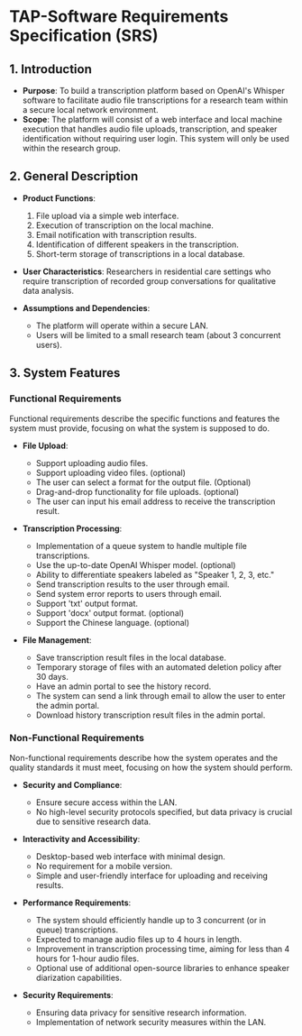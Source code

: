 # TAP-Software Requirements Specification (SRS)

## 1. Introduction
- **Purpose**: To build a transcription platform based on OpenAI's Whisper software to facilitate audio file transcriptions for a research team within a secure local network environment.
- **Scope**: The platform will consist of a web interface and local machine execution that handles audio file uploads, transcription, and speaker identification without requiring user login. This system will only be used within the research group.

## 2. General Description
- **Product Functions**:
  1. File upload via a simple web interface.
  2. Execution of transcription on the local machine.
  3. Email notification with transcription results.
  4. Identification of different speakers in the transcription.
  5. Short-term storage of transcriptions in a local database.

- **User Characteristics**: Researchers in residential care settings who require transcription of recorded group conversations for qualitative data analysis.

- **Assumptions and Dependencies**:
  - The platform will operate within a secure LAN.
  - Users will be limited to a small research team (about 3 concurrent users).

## 3. System Features

### Functional Requirements
Functional requirements describe the specific functions and features the system must provide, focusing on what the system is supposed to do.

- **File Upload**:
  - Support uploading audio files.
  - Support uploading video files. (optional)
  - The user can select a format for the output file. (Optional)
  - Drag-and-drop functionality for file uploads. (optional)
  - The user can input his email address to receive the transcription result.

- **Transcription Processing**:
  - Implementation of a queue system to handle multiple file transcriptions.
  - Use the up-to-date OpenAI Whisper model. (optional)
  - Ability to differentiate speakers labeled as "Speaker 1, 2, 3, etc."
  - Send transcription results to the user through email.
  - Send system error reports to users through email.
  - Support 'txt' output format.
  - Support 'docx' output format. (optional)
  - Support the Chinese language. (optional)
 
- **File Management**:
  - Save transcription result files in the local database.
  - Temporary storage of files with an automated deletion policy after 30 days.
  - Have an admin portal to see the history record.
  - The system can send a link through email to allow the user to enter the admin portal.
  - Download history transcription result files in the admin portal.

### Non-Functional Requirements
Non-functional requirements describe how the system operates and the quality standards it must meet, focusing on how the system should perform.

- **Security and Compliance**:
  - Ensure secure access within the LAN.
  - No high-level security protocols specified, but data privacy is crucial due to sensitive research data.

- **Interactivity and Accessibility**:
  - Desktop-based web interface with minimal design.
  - No requirement for a mobile version.
  - Simple and user-friendly interface for uploading and receiving results.

- **Performance Requirements**:
  - The system should efficiently handle up to 3 concurrent (or in queue) transcriptions.
  - Expected to manage audio files up to 4 hours in length.
  - Improvement in transcription processing time, aiming for less than 4 hours for 1-hour audio files.
  - Optional use of additional open-source libraries to enhance speaker diarization capabilities.



- **Security Requirements**:
  - Ensuring data privacy for sensitive research information.
  - Implementation of network security measures within the LAN.
